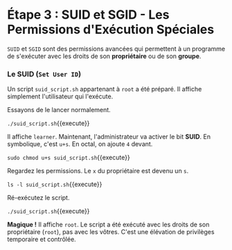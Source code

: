 # Étape 3 : SUID et SGID - Les Permissions d'Exécution Spéciales

`SUID` et `SGID` sont des permissions avancées qui permettent à un programme de s'exécuter avec les droits de son **propriétaire** ou de son **groupe**.

### Le SUID (`Set User ID`)

Un script `suid_script.sh` appartenant à `root` a été préparé. Il affiche simplement l'utilisateur qui l'exécute.

Essayons de le lancer normalement.

`./suid_script.sh`{{execute}}

Il affiche `learner`. Maintenant, l'administrateur va activer le bit **SUID**. En symbolique, c'est `u+s`. En octal, on ajoute `4` devant.

`sudo chmod u+s suid_script.sh`{{execute}}

Regardez les permissions. Le `x` du propriétaire est devenu un `s`.

`ls -l suid_script.sh`{{execute}}

Ré-exécutez le script.

`./suid_script.sh`{{execute}}

**Magique !** Il affiche `root`. Le script a été exécuté avec les droits de son propriétaire (`root`), pas avec les vôtres. C'est une élévation de privilèges temporaire et contrôlée.